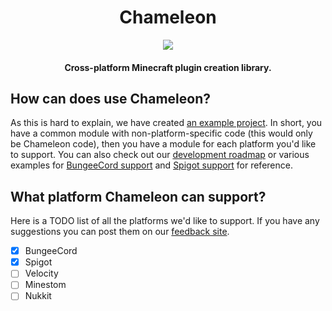 <div style="text-align: center;">
    <h1>Chameleon</h1>
    <img src="https://i.hypera.dev/chameleon-logo.png" />
    <h4>Cross-platform Minecraft plugin creation library.</h4>
</div>

## How can does use Chameleon?
As this is hard to explain, we have created [an example project](https://github.com/HyperaOfficial/ChameleonProject). In short, you have a common module with non-platform-specific code (this would only be Chameleon code), then you have a module for each platform you'd like to support.
You can also check out our [development roadmap](DEVELOPMENT.md) or various examples for [BungeeCord support](Platforms/BungeeCord/README.md) and [Spigot support](Platforms/Spigot/README.md) for reference.

## What platform Chameleon can support?
Here is a TODO list of all the platforms we'd like to support. If you have any suggestions you can post them on our [feedback site](https://feedback.hypera.dev).
* [x] BungeeCord
* [x] Spigot
* [ ] Velocity
* [ ] Minestom
* [ ] Nukkit
